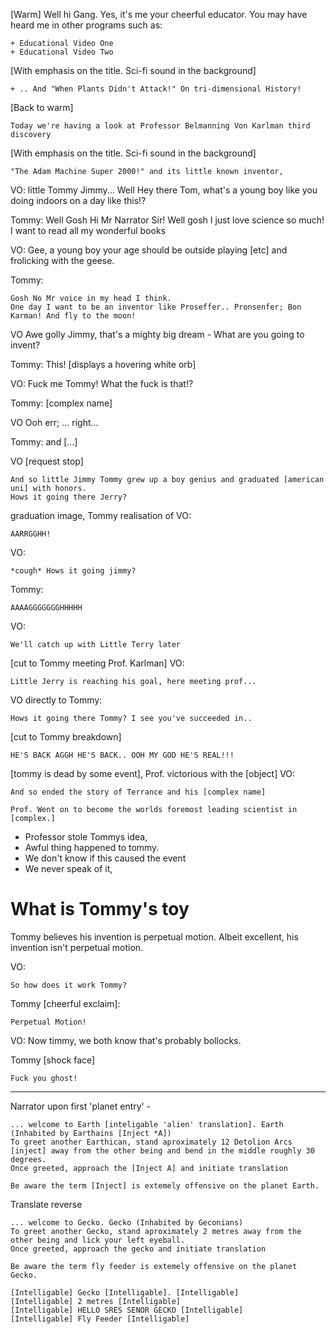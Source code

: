 

[Warm]
    Well hi Gang.
    Yes, it's me your cheerful educator. You may have heard me in other programs
    such as:

    + Educational Video One
    + Educational Video Two

[With emphasis on the title. Sci-fi sound in the background]

    + .. And "When Plants Didn't Attack!" On tri-dimensional History!

[Back to warm]

    Today we're having a look at Professor Belmanning Von Karlman third discovery

[With emphasis on the title. Sci-fi sound in the background]

    "The Adam Machine Super 2000!" and its little known inventor,



VO:
    little Tommy Jimmy...
    Well Hey there Tom, what's a young boy like you doing indoors on a day like this!?

Tommy:
    Well Gosh Hi Mr Narrator Sir! Well gosh I just love science so much! I want to read all my wonderful books

VO:
    Gee, a young boy your age should be outside playing [etc] and frolicking with the geese.

Tommy:

    Gosh No Mr voice in my head I think.
    One day I want to be an inventor like Proseffer.. Pronsenfer; Bon Karman! And fly to the moon!

VO
    Awe golly Jimmy, that's a mighty big dream - What are you going to invent?

Tommy:
    This! [displays a hovering white orb]

VO:
Fuck me Tommy! What the fuck is that!?

Tommy:
[complex name]

VO
Ooh err; ... right...

Tommy:
and [...]

VO
[request stop]

    And so little Jimmy Tommy grew up a boy genius and graduated [american uni] with honors.
    Hows it going there Jerry?

graduation image, Tommy realisation of VO:

    AARRGGHH!

VO:

    *cough* Hows it going jimmy?

Tommy:

    AAAAGGGGGGGHHHHH

VO:

    We'll catch up with Little Terry later

[cut to Tommy meeting Prof. Karlman] VO:

    Little Jerry is reaching his goal, here meeting prof...

VO directly to Tommy:

    Hows it going there Tommy? I see you've succeeded in..

[cut to Tommy breakdown]

    HE'S BACK AGGH HE'S BACK.. OOH MY GOD HE'S REAL!!!


[tommy is dead by some event], Prof. victorious with the [object] VO:

    And so ended the story of Terrance and his [complex name]

    Prof. Went on to become the worlds foremost leading scientist in [complex.]


+ Professor stole Tommys idea,
+ Awful thing happened to tommy.
+ We don't know if this caused the event
+ We never speak of it,


# What is Tommy's toy

Tommy believes his invention is perpetual motion. Albeit excellent, his invention isn't perpetual motion.


VO:

    So how does it work Tommy?

Tommy [cheerful exclaim]:

    Perpetual Motion!

VO:
    Now timmy, we both know that's probably bollocks.

Tommy [shock face]

    Fuck you ghost!



----


Narrator upon first 'planet entry' -

    ... welcome to Earth [inteligable 'alien' translation]. Earth (Inhabited by Earthains [Inject *A])
    To greet another Earthican, stand aproximately 12 Detolion Arcs [inject] away from the other being and bend in the middle roughly 30 degrees.
    Once greeted, approach the [Inject A] and initiate translation

    Be aware the term [Inject] is extemely offensive on the planet Earth.


Translate reverse


    ... welcome to Gecko. Gecko (Inhabited by Geconians)
    To greet another Gecko, stand aproximately 2 metres away from the other being and lick your left eyeball.
    Once greeted, approach the gecko and initiate translation

    Be aware the term fly feeder is extemely offensive on the planet Gecko.

    [Intelligable] Gecko [Intelligable]. [Intelligable]
    [Intelligable] 2 metres [Intelligable]
    [Intelligable] HELLO SRES SENOR GECKO [Intelligable]
    [Intelligable] Fly Feeder [Intelligable]


